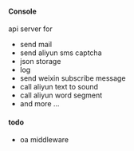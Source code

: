 #### Console

api server for

* send mail
* send aliyun sms captcha
* json storage
* log
* send weixin subscribe message
* call aliyun text to sound
* call aliyun word segment
* and more ...

#### todo

* oa middleware